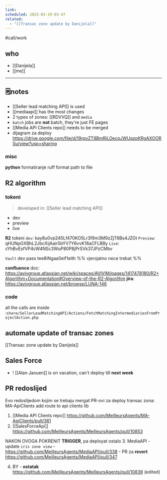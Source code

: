 ```yaml
---
link: 
scheduled: 2025-03-19-03-47
related:
  - "[[Transac zone update by Danijela]]"
---
```

#call/work
## who
- [[Danijela]]
- [[me]]
---

## 🗒notes
- [[Seller lead matching API]] is used
- [[mediaapi]] has the most changes
- 2 types of zones: [[RDVVQ]] and `media`
- `batch` jobs are **not** batch, they're just FE pages
- [[Media API Clients repo]] needs to be merged
- dijagram za deploy https://drive.google.com/file/d/19rpvZT8BmRjLOecpJWUqzpKRgAXOORSu/view?usp=sharing

### **misc**

**python** formatiranje
	ruff format path to file

## R2 algorithm

### **tokeni**
> developed in: [[Seller lead matching API]]

- dev
- preview
- live

**R2** tokeni
`dev`:           kay8u0vp245Lf470KO5Lr3f9m3M9zZjT6Bs4JZGt
`Preview`: qHUNpGXBhL2JbcXijAair5bYV7Y6vvK18aCFLBBy
`Live`:         cYhBvEsfVP4cW4NSc3WuP80P8jPrSVk37JPzCMbv

`Vault` dev pass
tee8iNgaa0eif1eith
%% vjerojatno nece trebat %%

**confluence** doc: https://avivgroup.atlassian.net/wiki/spaces/AVIVIM/pages/1417478180/R2+Algorithm+Documentation#Overview-of-the-R2-Algorithm
**jira**: https://avivgroup.atlassian.net/browse/LUNA-146

### **code**

all the calls are inside :`share/SellerLeadMatchingAPI/Actions/FetchMatchingIntermediariesFromProjectAction.php`

## automate update of **transac** zones
[[Transac zone update by Danijela]]

## Sales Force

- ! [[Alan Jaouen]] is on vacation, can't deploy till **next week**

## **PR**  redoslijed

Evo redoslijedom kojim se trebaju mergat PR-ovi za deploy transac zona:
MA-ApiClients add route to api clients lib

1. [[Media API Clients repo]] https://github.com/MeilleursAgents/MA-ApiClients/pull/361
2. [[SalesForceApi]] https://github.com/MeilleursAgents/MeilleursAgents/pull/10853

NAKON OVOGA POKRENIT **TRIGGER**, pa deployat ostalo
3. MediaAPI - update `iris zone view` 
	 - https://github.com/MeilleursAgents/MediaAPI/pull/338
	- PR za **revert** https://github.com/MeilleursAgents/MediaAPI/pull/347

4. BY - **ostatak** https://github.com/MeilleursAgents/MeilleursAgents/pull/10839 (edited) 

